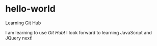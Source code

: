 # hello-world
Learning Git Hub

I am learning to use <em>Git Hub</em>! I look forward to learning JavaScript and JQuery next!
